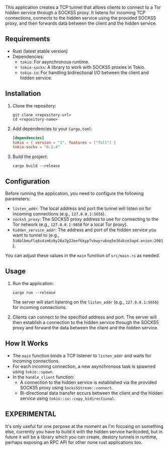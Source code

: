 
This application creates a TCP tunnel that allows clients to connect to a Tor hidden service through a SOCKS5 proxy. It listens for incoming TCP connections, connects to the hidden service using the provided SOCKS5 proxy, and then forwards data between the client and the hidden service.

## Requirements

- Rust (latest stable version)
- Dependencies:
  - `tokio`: For asynchronous runtime.
  - `tokio-socks`: A library to work with SOCKS5 proxies in Tokio.
  - `tokio-io`: For handling bidirectional I/O between the client and hidden service.

## Installation

1. Clone the repository:
    ```
    git clone <repository-url>
    cd <repository-name>
    ```

2. Add dependencies to your `Cargo.toml`:
    ```toml
    [dependencies]
    tokio = { version = "1", features = ["full"] }
    tokio-socks = "0.1.4"
    ```

3. Build the project:
    ```
    cargo build --release
    ```

## Configuration

Before running the application, you need to configure the following parameters:

- `listen_addr`: The local address and port the tunnel will listen on for incoming connections (e.g., `127.0.0.1:5656`).
- `socks5_proxy`: The SOCKS5 proxy address to use for connecting to the Tor network (e.g., `127.0.0.1:9050` for a local Tor proxy).
- `hidden_service_addr`: The address and port of the hidden service you want to tunnel to (e.g., `5i6blbmuflq4s4im6zby26a7g22oef6kyp7vbwyru6oq5e36akzo3ayd.onion:2001`).

You can adjust these values in the `main` function of `src/main.rs` as needed.

## Usage

1. Run the application:
    ```
    cargo run --release
    ```

    The server will start listening on the `listen_addr` (e.g., `127.0.0.1:5656`) for incoming connections.

2. Clients can connect to the specified address and port. The server will then establish a connection to the hidden service through the SOCKS5 proxy and forward the data between the client and the hidden service.

## How It Works

- The `main` function binds a TCP listener to `listen_addr` and waits for incoming connections.
- For each incoming connection, a new asynchronous task is spawned using `tokio::spawn`.
- In the `handle_client` function:
  - A connection to the hidden service is established via the provided SOCKS5 proxy using `Socks5Stream::connect`.
  - Bi-directional data transfer occurs between the client and the hidden service using `tokio::io::copy_bidirectional`.

## EXPERIMENTAL
It's only useful for one perpose at the moment as I'm focusing on something else, currently you have to build it with the hidden service hardcoded, but in future it will be a library which you can create, destory tunnels in runtime, perhaps exposing an RPC API for other none rust applications too.
